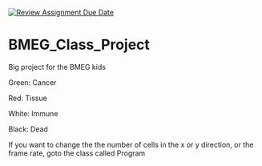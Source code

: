 [![Review Assignment Due Date](https://classroom.github.com/assets/deadline-readme-button-22041afd0340ce965d47ae6ef1cefeee28c7c493a6346c4f15d667ab976d596c.svg)](https://classroom.github.com/a/5lSrmFRH)
# BMEG_Class_Project
Big project for the BMEG kids

Green: Cancer

Red: Tissue

White: Immune

Black: Dead

If you want to change the the number of cells in the x or y direction, or the frame rate, goto the class called Program
